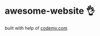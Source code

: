 # awesome-website :ok_hand:                                                                                                                                                                                                                                                            
built with help of <a href="http://johnelder.com/">codemy.com</a>
